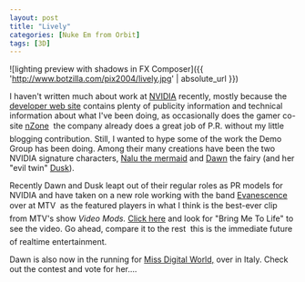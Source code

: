 ```yaml
---
layout: post
title: "Lively"
categories: [Nuke Em from Orbit]
tags: [3D]
---
```



![lighting preview with shadows in FX Composer]({{ 'http://www.botzilla.com/pix2004/lively.jpg' | absolute_url }})


I haven't written much about work at <a href="http://www.nvidia.com/" target="nv">NVIDIA</a> recently, mostly because the <a href="http://developer.nvidia.com/" target="nv">developer web site</a> contains plenty of publicity information and technical information about what I've been doing, as occasionally does the gamer co-site <a href="http://www.nzone.com/" target="nv">nZone</a> &#151; the company already does a great job of P.R. without my little blogging contribution. Still, I wanted to hype some of the work the Demo Group has been doing. Among their many creations have been the two NVIDIA signature characters, <a href="http://www.nzone.com/object/nzone_nalu_downloads.html" target="nv">Nalu the mermaid</a> and <a href="http://www.nzone.com/object/nzone_dawndemo_home.html" target="nv">Dawn</a> the fairy (and her "evil twin" <a href="http://www.nzone.com/object/nzone_duskdemo_home.html" target="nv">Dusk</a>).

<!--more-->
Recently Dawn and Dusk leapt out of their regular roles as PR models for NVIDIA and have taken on a new role working with the band <a href="http://www.mtv.com/bands/az/evanescence/artist.jhtml" target="nv">Evanescence</a> over at MTV &#151; as the featured players in what I think is the best-ever clip from MTV's show <i>Video Mods.</i> <a href="http://www.mtv.com/onair/dyn/video_mods/videos.jhtml" target="nv">Click here</a> and look for "Bring Me To Life" to see the video. Go ahead, compare it to the rest &#151; this is the immediate future of realtime entertainment.

Dawn is also now in the running for <a href="http://www.missdigitalworld.com/MDWContest/showpage/24?modelnr=178" target="nv">Miss Digital World,</a> over in Italy. Check out the contest and vote for her....

